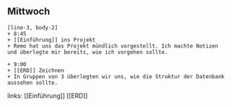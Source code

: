 ## Mittwoch
```timeline
[line-3, body-2]
+ 8:45
+ [[Einführung]] ins Projekt
+ Remo hat uns das Projekt mündlich vorgestellt. Ich machte Notizen und überlegte mir bereits, wie ich vorgehen sollte.

+ 9:00
+ [[ERD]] Zeichnen
+ In Gruppen von 3 überlegten wir uns, wie die Struktur der Datenbank aussehen sollte. 
```

links:
[[Einführung]]
[[ERD]]